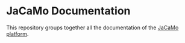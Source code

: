 # JaCaMo Documentation

This repository groups together all the documentation of the [JaCaMo platform](https://github.com/jacamo-lang/jacamo).
